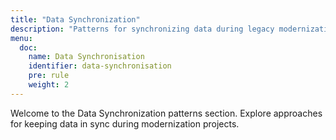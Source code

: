 ```yaml
---
title: "Data Synchronization"
description: "Patterns for synchronizing data during legacy modernization."
menu:
  doc:
    name: Data Synchronisation
    identifier: data-synchronisation
    pre: rule
    weight: 2
---
```


Welcome to the Data Synchronization patterns section. Explore approaches for keeping data in sync during modernization projects.
